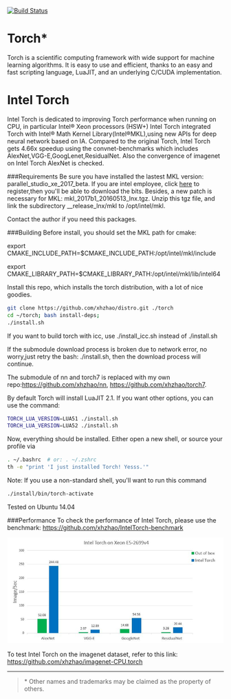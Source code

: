 [![Build Status](https://travis-ci.org/torch/distro.svg?branch=master)](https://travis-ci.org/torch/distro)

Torch*
============
Torch is a scientific computing framework with wide support for machine learning algorithms. It is easy to use and efficient, thanks to an easy and fast scripting language, LuaJIT, and an underlying C/CUDA implementation.

Intel Torch
============
Intel Torch is dedicated to improving Torch performance when running on CPU, in particular Intel® Xeon processors (HSW+)
Intel Torch integrated Torch with Intel® Math Kernel Library(Intel®MKL),using new APIs for deep neural network based on IA.
Compared to the original Torch, Intel Torch gets 4.66x speedup using the convnet-benchmarks which includes AlexNet,VGG-E,GoogLenet,ResidualNet.
Also the convergence of imagenet on Intel Torch AlexNet is checked.

###Requirements
Be sure you have installed the lastest MKL version: parallel_studio_xe_2017_beta. 
If you are intel employee, click [here](https://softwareproductsurvey.intel.com/f/150587/1103/) to register,then you'll be able to download the bits.
Besides, a new patch is necessary for MKL: mkl_2017b1_20160513_lnx.tgz. Unzip this tgz file, and link the subdirectory __release_lnx/mkl to /opt/intel/mkl.

Contact the author if you need this packages.


###Building
Before install, you should set the MKL path for cmake:

export CMAKE_INCLUDE_PATH=$CMAKE_INCLUDE_PATH:/opt/intel/mkl/include

export CMAKE_LIBRARY_PATH=$CMAKE_LIBRARY_PATH:/opt/intel/mkl/lib/intel64

Install this repo, which installs the torch distribution, with a lot of nice goodies.
```sh
git clone https://github.com/xhzhao/distro.git ./torch
cd ~/torch; bash install-deps;
./install.sh
```
If you want to build torch with icc, use ./install_icc.sh instead of ./install.sh

If the submodule download process is broken due to network error, no worry,just retry the bash: ./install.sh, then the download process will continue.

The submodule of nn and torch7 is replaced with my own repo:https://github.com/xhzhao/nn, https://github.com/xhzhao/torch7.

By default Torch will install LuaJIT 2.1. If you want other options, you can use the command:
```sh
TORCH_LUA_VERSION=LUA51 ./install.sh
TORCH_LUA_VERSION=LUA52 ./install.sh
```

Now, everything should be installed. Either open a new shell, or source your profile via
```sh
. ~/.bashrc  # or: . ~/.zshrc
th -e "print 'I just installed Torch! Yesss.'"
```

Note: If you use a non-standard shell, you'll want to run this command
```sh
./install/bin/torch-activate
```

Tested on Ubuntu 14.04


###Performance
To check the performance of Intel Torch, please use the benchmark:
https://github.com/xhzhao/IntelTorch-benchmark

![Performance chart](img/chart.jpg)


To test Intel Torch on the imagenet dataset, refer to this link:  https://github.com/xhzhao/imagenet-CPU.torch

---
>\* Other names and trademarks may be claimed as the property of others.

